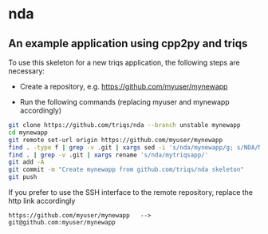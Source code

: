 # nda

An example application using cpp2py and triqs
---------------------------------------------

To use this skeleton for a new triqs application, the following steps are necessary:

* Create a repository, e.g. https://github.com/myuser/mynewapp

* Run the following commands (replacing myuser and mynewapp accordingly)

```bash
git clone https://github.com/triqs/nda --branch unstable mynewapp
cd mynewapp
git remote set-url origin https://github.com/myuser/mynewapp
find . -type f | grep -v .git | xargs sed -i 's/nda/mynewapp/g; s/NDA/MYNEWAPP/g'
find . | grep -v .git | xargs rename 's/nda/mytriqsapp/'
git add -A
git commit -m "Create mynewapp from github.com/triqs/nda skeleton"
git push
```

If you prefer to use the SSH interface to the remote repository,
replace the http link accordingly

```
https://github.com/myuser/mynewapp   -->   git@github.com:myuser/mynewapp
```

